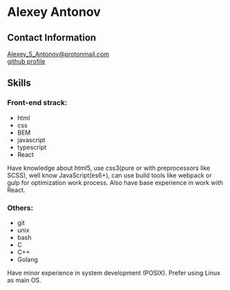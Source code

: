 # Alexey Antonov  
## Contact Information  
Alexey_S_Antonov@protonmail.com  
[github profile](https://github.com/french-fries-with-pepper)  
## Skills  
### Front-end strack:  
- html  
- css  
- BEM
- javascript  
- typescript  
- React  

Have knowledge about html5, use css3(pure or with preprocessors like SCSS), well know JavaScript(es6+), can use build tools like webpack or gulp for optimization work process. Also have base experience in work with React.  
### Others:  
- git  
- unix  
- bash
- C  
- C++  
- Golang   

Have minor experience in system development (POSIX). Prefer using Linux as main OS.  

